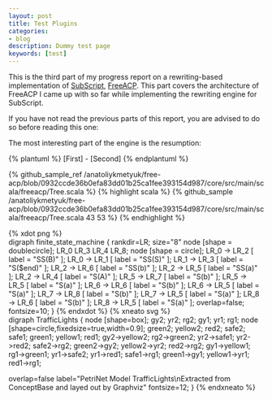 ```yaml
---
layout: post
title: Test Plugins
categories:
- blog
description: Dummy test page
keywords: [test]
---
```

This is the third part of my progress report on a rewriting-based implementation of [SubScript](https://github.com/scala-subscript/subscript), [FreeACP](https://github.com/anatoliykmetyuk/free-acp). This part covers the architecture of FreeACP I came up with so far while implementing the rewriting engine for SubScript.

If you have not read the previous parts of this report, you are advised to do so before reading this one:

The most interesting part of the engine is the resumption:

{% plantuml %}
[First] - [Second]
{% endplantuml %}

{% github_sample_ref /anatoliykmetyuk/free-acp/blob/0932ccde36b0efa83dd01b25ca1fee393154d987/core/src/main/scala/freeacp/Tree.scala %}
{% highlight scala %}
{% github_sample /anatoliykmetyuk/free-acp/blob/0932ccde36b0efa83dd01b25ca1fee393154d987/core/src/main/scala/freeacp/Tree.scala 43 53 %}
{% endhighlight %}

{% xdot png %}  
    digraph finite_state_machine {
    rankdir=LR;
    size="8"
    node [shape = doublecircle]; LR_0 LR_3 LR_4 LR_8;
    node [shape = circle];
    LR_0 -> LR_2 [ label = "SS(B)" ];
    LR_0 -> LR_1 [ label = "SS(S)" ];
    LR_1 -> LR_3 [ label = "S($end)" ];
    LR_2 -> LR_6 [ label = "SS(b)" ];
    LR_2 -> LR_5 [ label = "SS(a)" ];
    LR_2 -> LR_4 [ label = "S(A)" ];
    LR_5 -> LR_7 [ label = "S(b)" ];
    LR_5 -> LR_5 [ label = "S(a)" ];
    LR_6 -> LR_6 [ label = "S(b)" ];
    LR_6 -> LR_5 [ label = "S(a)" ];
    LR_7 -> LR_8 [ label = "S(b)" ];
    LR_7 -> LR_5 [ label = "S(a)" ];
    LR_8 -> LR_6 [ label = "S(b)" ];
    LR_8 -> LR_5 [ label = "S(a)" ];
    overlap=false;
    fontsize=10;
}
{% endxdot %}
{% xneato svg %}    
digraph TrafficLights {
node [shape=box];  gy2; yr2; rg2; gy1; yr1; rg1;
node [shape=circle,fixedsize=true,width=0.9];  green2; yellow2; red2; safe2; safe1; green1; yellow1; red1;
gy2->yellow2;
rg2->green2;
yr2->safe1;
yr2->red2;
safe2->rg2;
green2->gy2;
yellow2->yr2;
red2->rg2;
gy1->yellow1;
rg1->green1;
yr1->safe2;
yr1->red1;
safe1->rg1;
green1->gy1;
yellow1->yr1;
red1->rg1;

overlap=false
label="PetriNet Model TrafficLights\nExtracted from ConceptBase and layed out by Graphviz"
fontsize=12;
}
{% endxneato %}